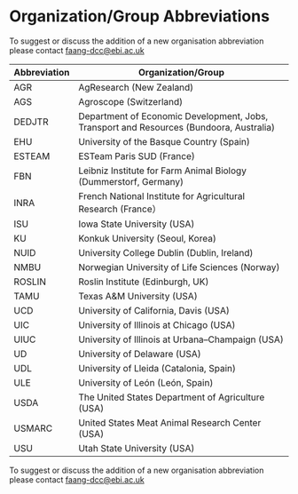 # Organization/Group Abbreviations

To suggest or discuss the addition of a new organisation abbreviation please 
contact [faang-dcc@ebi.ac.uk](mailto:faang-dcc@ebi.ac.uk)

Abbreviation | Organization/Group
------------ | -------------
AGR | AgResearch (New Zealand)
AGS	| Agroscope (Switzerland)
DEDJTR	| Department of Economic Development, Jobs, Transport and Resources (Bundoora, Australia)
EHU	| University of the Basque Country (Spain)
ESTEAM	| ESTeam Paris SUD (France)
FBN	| Leibniz Institute for Farm Animal Biology (Dummerstorf, Germany)
INRA | French National Institute for Agricultural Research (France）
ISU	| Iowa State University (USA)
KU	| Konkuk University (Seoul, Korea)
NUID	| University College Dublin (Dublin, Ireland)
NMBU	| Norwegian University of Life Sciences (Norway)
ROSLIN	| Roslin Institute (Edinburgh, UK)
TAMU	| Texas A&M University (USA)
UCD	| University of California, Davis (USA)
UIC	| University of Illinois at Chicago (USA)
UIUC	| University of Illinois at Urbana–Champaign (USA)
UD	| University of Delaware (USA)
UDL	| University of Lleida (Catalonia, Spain)
ULE	| University of León (León, Spain)
USDA	| The United States Department of Agriculture (USA)
USMARC	| United States Meat Animal Research Center (USA)
USU	| Utah State University (USA)

To suggest or discuss the addition of a new organisation abbreviation please 
contact [faang-dcc@ebi.ac.uk](mailto:faang-dcc@ebi.ac.uk)
